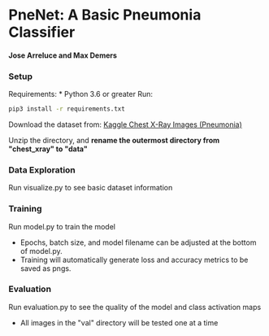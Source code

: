 # PneNet: A Basic Pneumonia Classifier
#### Jose Arreluce and Max Demers

### Setup
Requirements:
    * Python 3.6 or greater
Run:
```bash
pip3 install -r requirements.txt
```

Download the dataset from: [Kaggle Chest X-Ray Images (Pneumonia)](https://www.kaggle.com/paultimothymooney/chest-xray-pneumonia)

Unzip the directory, and __rename the outermost directory from "chest_xray" to "data"__

### Data Exploration
Run visualize.py to see basic dataset information

### Training
Run model.py to train the model
* Epochs, batch size, and model filename can be adjusted at the bottom of model.py.
* Training will automatically generate loss and accuracy metrics to be saved as pngs.

### Evaluation
Run evaluation.py to see the quality of the model and class activation maps
* All images in the "val" directory will be tested one at a time

